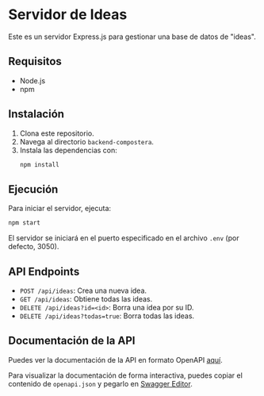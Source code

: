 # Servidor de Ideas

Este es un servidor Express.js para gestionar una base de datos de "ideas".

## Requisitos

- Node.js
- npm

## Instalación

1. Clona este repositorio.
2. Navega al directorio `backend-compostera`.
3. Instala las dependencias con:
   ```bash
   npm install
   ```

## Ejecución

Para iniciar el servidor, ejecuta:

```bash
npm start
```

El servidor se iniciará en el puerto especificado en el archivo `.env` (por defecto, 3050).

## API Endpoints

- `POST /api/ideas`: Crea una nueva idea.
- `GET /api/ideas`: Obtiene todas las ideas.
- `DELETE /api/ideas?id=<id>`: Borra una idea por su ID.
- `DELETE /api/ideas?todas=true`: Borra todas las ideas.

## Documentación de la API

Puedes ver la documentación de la API en formato OpenAPI [aquí](openapi.json).

Para visualizar la documentación de forma interactiva, puedes copiar el contenido de `openapi.json` y pegarlo en [Swagger Editor](https://editor.swagger.io/).
